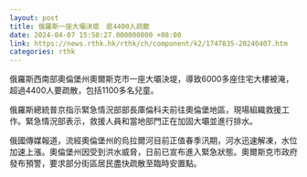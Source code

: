 ```yaml
---
layout: post
title: 俄羅斯一座大壩決堤　逾4400人疏散
date: 2024-04-07 15:50:27.000000000 +08:00
link: https://news.rthk.hk/rthk/ch/component/k2/1747835-20240407.htm
categories: rthk
---
```


俄羅斯西南部奧倫堡州奧爾斯克市一座大壩決堤，導致6000多座住宅大樓被淹，超過4400人要疏散，包括1100多名兒童。

俄羅斯總統普京指示緊急情況部部長庫倫科夫前往奧倫堡地區，現場組織救援工作。緊急情況部表示，救援人員和當地部門正在加固大壩並進行排水。

俄國傳媒報道，流經奧倫堡州的烏拉爾河目前正值春季汛期，河水迅速解凍，水位加速上漲。奧倫堡州因受到洪水威脅，日前已宣布進入緊急狀態。奧爾斯克市政府發布預警，要求部分街區居民盡快疏散至臨時安置點。
